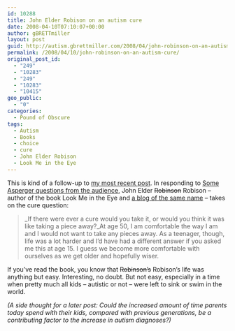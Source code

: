 ```yaml
---
id: 10288
title: John Elder Robison on an autism cure
date: 2008-04-10T07:10:07+00:00
author: gBRETTmiller
layout: post
guid: http://autism.gbrettmiller.com/2008/04/john-robinson-on-an-autism-cure/
permalink: /2008/04/10/john-robinson-on-an-autism-cure/
original_post_id:
  - "249"
  - "10283"
  - "249"
  - "10283"
  - "10415"
geo_public:
  - "0"
categories:
  - Pound of Obscure
tags:
  - Autism
  - Books
  - choice
  - cure
  - John Elder Robison
  - Look Me in the Eye
---
```

This is kind of a follow-up to [my most recent post](http://autism.gbrettmiller.com/2008/04/whose-decision-is-it/). In responding to [Some Asperger questions from the audience](http://jerobison.blogspot.com/2008/04/some-asperger-questions-from-audience.html), John Elder <span style="text-decoration:line-through;">Robinson</span> Robison &#8211; author of the book Look Me in the Eye and [a blog of the same name](http://jerobison.blogspot.com/ "Look Me in the Eye ") &#8211; takes on the cure question:

> _If there were ever a cure would you take it, or would you think it was like taking a piece away?_At age 50, I am comfortable the way I am and I would not want to take any pieces away. As a teenager, though, life was a lot harder and I’d have had a different answer if you asked me this at age 15. I guess we become more comfortable with ourselves as we get older and hopefully wiser.

If you&#8217;ve read the book, you know that <span style="text-decoration:line-through;">Robinson&#8217;s</span> Robison&#8217;s life was anything but easy. Interesting, no doubt. But not easy, especially in a time when pretty much all kids &#8211; autistic or not &#8211; were left to sink or swim in the world.

_(A side thought for a later post: Could the increased amount of time parents today spend with their kids, compared with previous generations, be a contributing factor to the increase in autism diagnoses?)_